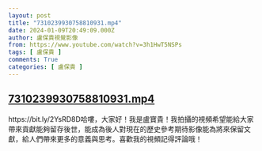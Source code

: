 ```yaml
---
layout: post
title: "7310239930758810931.mp4"
date: 2024-01-09T20:49:09.000Z
author: 盧保貴視覺影像
from: https://www.youtube.com/watch?v=3h1HwT5NSPs
tags: [ 盧保貴 ]
comments: True
categories: [ 盧保貴 ]
---
```

<!--1704833349000-->
[7310239930758810931.mp4](https://www.youtube.com/watch?v=3h1HwT5NSPs)
------

<div>
https://bit.ly/2YsRD8D哈嘍，大家好！我是盧寶貴！我拍攝的視頻希望能給大家帶來貢獻能夠留存後世，能成為後人對現在的歷史參考期待影像能為將來保留文獻，給人們帶來更多的意義與思考。喜歡我的視頻記得評論哦！
</div>

